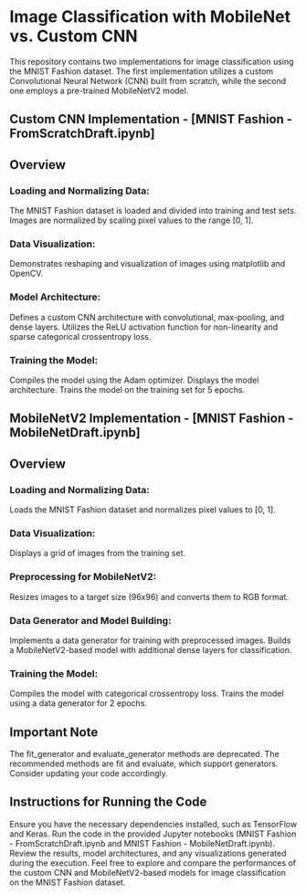 # Image Classification with MobileNet vs. Custom CNN
This repository contains two implementations for image classification using the MNIST Fashion dataset. The first implementation utilizes a custom Convolutional Neural Network (CNN) built from scratch, while the second one employs a pre-trained MobileNetV2 model.

## Custom CNN Implementation - [MNIST Fashion - FromScratchDraft.ipynb]
## Overview
### Loading and Normalizing Data:

The MNIST Fashion dataset is loaded and divided into training and test sets.
Images are normalized by scaling pixel values to the range [0, 1].
### Data Visualization:

Demonstrates reshaping and visualization of images using matplotlib and OpenCV.
### Model Architecture:

Defines a custom CNN architecture with convolutional, max-pooling, and dense layers.
Utilizes the ReLU activation function for non-linearity and sparse categorical crossentropy loss.
### Training the Model:

Compiles the model using the Adam optimizer.
Displays the model architecture.
Trains the model on the training set for 5 epochs.

## MobileNetV2 Implementation - [MNIST Fashion - MobileNetDraft.ipynb]
## Overview
### Loading and Normalizing Data:

Loads the MNIST Fashion dataset and normalizes pixel values to [0, 1].
### Data Visualization:

Displays a grid of images from the training set.
### Preprocessing for MobileNetV2:

Resizes images to a target size (96x96) and converts them to RGB format.
### Data Generator and Model Building:

Implements a data generator for training with preprocessed images.
Builds a MobileNetV2-based model with additional dense layers for classification.
### Training the Model:

Compiles the model with categorical crossentropy loss.
Trains the model using a data generator for 2 epochs.
## Important Note
The fit_generator and evaluate_generator methods are deprecated. The recommended methods are fit and evaluate, which support generators. Consider updating your code accordingly.
## Instructions for Running the Code
Ensure you have the necessary dependencies installed, such as TensorFlow and Keras.
Run the code in the provided Jupyter notebooks (MNIST Fashion - FromScratchDraft.ipynb and MNIST Fashion - MobileNetDraft.ipynb).
Review the results, model architectures, and any visualizations generated during the execution.
Feel free to explore and compare the performances of the custom CNN and MobileNetV2-based models for image classification on the MNIST Fashion dataset.
